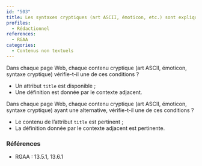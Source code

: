 ```yaml
---
id: "503"
title: Les syntaxes cryptiques (art ASCII, émoticon, etc.) sont expliquées
profiles:
  - Rédactionnel
references:
  - RGAA
categories:
  - Contenus non textuels
---
```


Dans chaque page Web, chaque contenu cryptique (art ASCII, émoticon, syntaxe cryptique) vérifie-t-il une de ces conditions ?
* Un attribut `title` est disponible ;
* Une définition est donnée par le contexte adjacent.

Dans chaque page Web, chaque contenu cryptique (art ASCII, émoticon, syntaxe cryptique) ayant une alternative, vérifie-t-il une de ces conditions ?
* Le contenu de l’attribut `title` est pertinent ;
* La définition donnée par le contexte adjacent est pertinente.

### Références

*   RGAA : 13.5.1, 13.6.1
